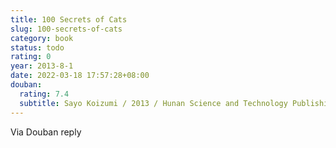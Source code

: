 ```yaml
---
title: 100 Secrets of Cats
slug: 100-secrets-of-cats
category: book
status: todo
rating: 0
year: 2013-8-1
date: 2022-03-18 17:57:28+08:00
douban:
  rating: 7.4
  subtitle: Sayo Koizumi / 2013 / Hunan Science and Technology Publishing House
---
```


Via Douban reply
